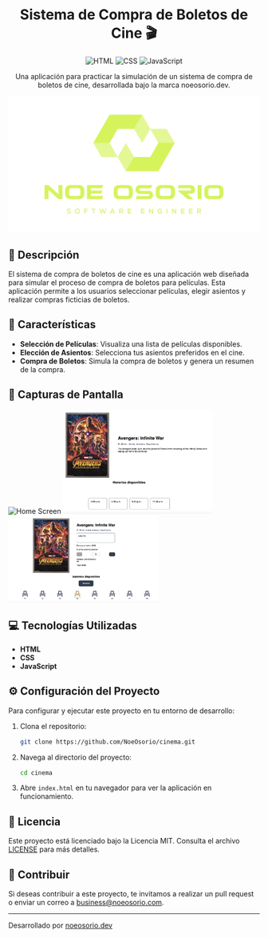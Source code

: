 <div align="center">

# Sistema de Compra de Boletos de Cine 🎬

![HTML](https://img.shields.io/badge/HTML-28A745?style=for-the-badge&logo=html5&logoColor=white)
![CSS](https://img.shields.io/badge/CSS-1572B6?style=for-the-badge&logo=css3&logoColor=white)
![JavaScript](https://img.shields.io/badge/JavaScript-F7DF1E?style=for-the-badge&logo=javascript&logoColor=black)

Una aplicación para practicar la simulación de un sistema de compra de boletos de cine, desarrollada bajo la marca noeosorio.dev.

![Logo](img/logo.png)

</div>

## 🚀 Descripción

El sistema de compra de boletos de cine es una aplicación web diseñada para simular el proceso de compra de boletos para películas. Esta aplicación permite a los usuarios seleccionar películas, elegir asientos y realizar compras ficticias de boletos.

## 🌟 Características

- **Selección de Películas**: Visualiza una lista de películas disponibles.
- **Elección de Asientos**: Selecciona tus asientos preferidos en el cine.
- **Compra de Boletos**: Simula la compra de boletos y genera un resumen de la compra.

## 📸 Capturas de Pantalla

<img src="img/screenshot1.png" alt="Home Screen" width="300" />
<img src="img/screenshot2.png" alt="Movie Selection" width="300" />
<img src="img/screenshot3.png" alt="Seat Selection" width="300" />

## 💻 Tecnologías Utilizadas

- **HTML**
- **CSS**
- **JavaScript**

## ⚙️ Configuración del Proyecto

Para configurar y ejecutar este proyecto en tu entorno de desarrollo:

1. Clona el repositorio:
    ```bash
    git clone https://github.com/NoeOsorio/cinema.git
    ```
2. Navega al directorio del proyecto:
    ```bash
    cd cinema
    ```
3. Abre `index.html` en tu navegador para ver la aplicación en funcionamiento.

## 📝 Licencia

Este proyecto está licenciado bajo la Licencia MIT. Consulta el archivo [LICENSE](LICENSE) para más detalles.

## 🤝 Contribuir

Si deseas contribuir a este proyecto, te invitamos a realizar un pull request o enviar un correo a [business@noeosorio.com](mailto:business@noeosorio.com).

---

Desarrollado por [noeosorio.dev](https://noeosorio.com)

